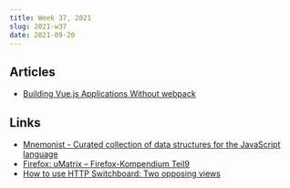 ```yaml
---
title: Week 37, 2021
slug: 2021-w37
date: 2021-09-20
---
```


## Articles

- [Building Vue.js Applications Without webpack](https://markus.oberlehner.net/blog/goodbye-webpack-building-vue-applications-without-webpack)

## Links

- [Mnemonist - Curated collection of data structures for the JavaScript language](https://yomguithereal.github.io/mnemonist/)
- [Firefox: uMatrix – Firefox-Kompendium Teil9](https://www.kuketz-blog.de/firefox-umatrix-firefox-kompendium-teil9/)
- [How to use HTTP Switchboard: Two opposing views](https://github.com/gorhill/httpswitchboard/wiki/How-to-use-HTTP-Switchboard:-Two-opposing-views)
